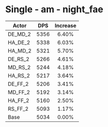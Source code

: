 # Single - am - night_fae
| Actor | DPS | Increase |
|---|:---:|:---:|
|DE_MD_2|5356|6.40%|
|HA_DE_2|5338|6.03%|
|HA_MD_2|5321|5.70%|
|DE_RS_2|5266|4.61%|
|MD_RS_2|5244|4.18%|
|HA_RS_2|5217|3.64%|
|DE_FF_2|5206|3.41%|
|MD_FF_2|5192|3.14%|
|HA_FF_2|5160|2.50%|
|RS_FF_2|5093|1.17%|
|Base|5034|0.00%|
